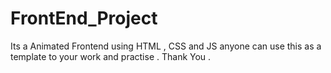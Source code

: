 # FrontEnd_Project
Its a Animated Frontend using HTML , CSS and JS 
anyone can use this as a template to your work and practise . 
Thank You .

